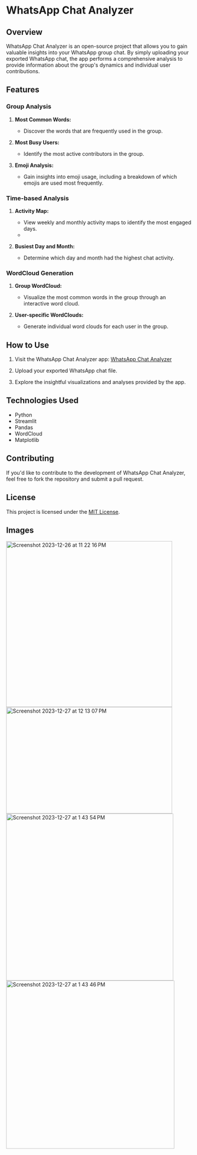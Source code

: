 # WhatsApp Chat Analyzer



## Overview

WhatsApp Chat Analyzer is an open-source project that allows you to gain valuable insights into your WhatsApp group chat. By simply uploading your exported WhatsApp chat, the app performs a comprehensive analysis to provide information about the group's dynamics and individual user contributions.

## Features

### Group Analysis

1. **Most Common Words:**
   - Discover the words that are frequently used in the group.

2. **Most Busy Users:**
   - Identify the most active contributors in the group.

3. **Emoji Analysis:**
   - Gain insights into emoji usage, including a breakdown of which emojis are used most frequently.

### Time-based Analysis

1. **Activity Map:**
   - View weekly and monthly activity maps to identify the most engaged days.
   - 

2. **Busiest Day and Month:**
   - Determine which day and month had the highest chat activity.

### WordCloud Generation

1. **Group WordCloud:**
   - Visualize the most common words in the group through an interactive word cloud.

2. **User-specific WordClouds:**
   - Generate individual word clouds for each user in the group.

## How to Use

1. Visit the WhatsApp Chat Analyzer app: [WhatsApp Chat Analyzer](https://wca-pulsating-fcvsd6cf8gdtnk5dvcqqzk.streamlit.app/)

2. Upload your exported WhatsApp chat file.

3. Explore the insightful visualizations and analyses provided by the app.

## Technologies Used

- Python
- Streamlit
- Pandas
- WordCloud
- Matplotlib

## Contributing

If you'd like to contribute to the development of WhatsApp Chat Analyzer, feel free to fork the repository and submit a pull request.

## License

This project is licensed under the [MIT License](LICENSE).

## Images
<img width="450" alt="Screenshot 2023-12-26 at 11 22 16 PM" src="https://github.com/PulsatingGenius/wca-pulsating/assets/69569434/50b924e5-68d2-4ce9-83f3-6eca076b5e7c"> 


<img width="450" height="289"  alt="Screenshot 2023-12-27 at 12 13 07 PM" src="https://github.com/PulsatingGenius/wca-pulsating/assets/69569434/5cb45b49-0985-4b5b-9430-811a4fd239b1">


<img width="453" alt="Screenshot 2023-12-27 at 1 43 54 PM" src="https://github.com/PulsatingGenius/wca-pulsating/assets/69569434/5527a4b4-5a15-47db-94f8-bad5ce9f3bb9">
<img width="456" alt="Screenshot 2023-12-27 at 1 43 46 PM" src="https://github.com/PulsatingGenius/wca-pulsating/assets/69569434/32d9ded0-7ffb-4f8e-92f5-f75ddbcf3d5c">



